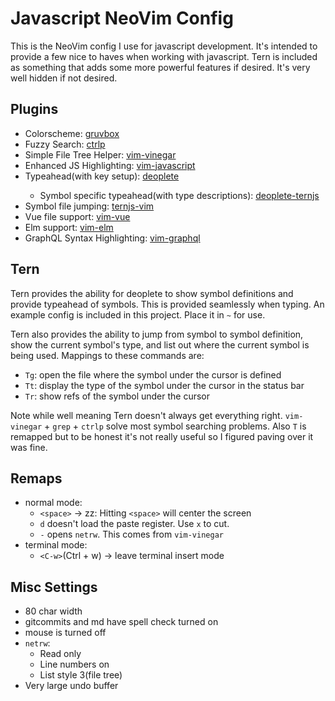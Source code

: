# Javascript NeoVim Config

This is the NeoVim config I use for javascript development. It's intended to
provide a few nice to haves when working with javascript. Tern is included as
something that adds some more powerful features if desired. It's very well
hidden if not desired.

## Plugins
- Colorscheme: [gruvbox](https://github.com/morhetz/gruvbox)
- Fuzzy Search: [ctrlp](https://github.com/kien/ctrlp.vim)
- Simple File Tree Helper: [vim-vinegar](https://github.com/tpope/vim-vinegar)
- Enhanced JS Highlighting: [vim-javascript](https://github.com/pangloss/vim-javascript)
- Typeahead(with <TAB> key setup): [deoplete](https://github.com/Shougo/deoplete.nvim)
  - Symbol specific typeahead(with type descriptions): [deoplete-ternjs](https://github.com/carlitux/deoplete-ternjs)
- Symbol file jumping: [ternjs-vim](https://github.com/ternjs/tern_for_vim)
- Vue file support: [vim-vue](https://github.com/posva/vim-vue)
- Elm support: [vim-elm](https://github.com/ElmCast/elm-vim)
- GraphQL Syntax Highlighting: [vim-graphql](https://github.com/jparise/vim-graphql)

## Tern

Tern provides the ability for deoplete to show symbol definitions and provide
typeahead of symbols. This is provided seamlessly when typing. An example config
is included in this project. Place it in `~` for use.

Tern also provides the ability to jump from symbol to symbol definition, show
the current symbol's type, and list out where the current symbol is being used.
Mappings to these commands are:

- `Tg`: open the file where the symbol under the cursor is defined
- `Tt`: display the type of the symbol under the cursor in the status bar
- `Tr`: show refs of the symbol under the cursor

Note while well meaning Tern doesn't always get everything right. `vim-vinegar` + `grep` + `ctrlp` solve most symbol searching problems.
Also `T` is remapped but to be honest it's not really useful so I figured paving
over it was fine.

## Remaps

- normal mode:
  - `<space>` -> zz: Hitting `<space>` will center the screen
  - `d` doesn't load the paste register. Use `x` to cut.
  - `-` opens `netrw`. This comes from `vim-vinegar`
- terminal mode:
  - `<C-w>`(Ctrl + w) -> leave terminal insert mode

## Misc Settings
- 80 char width
- gitcommits and md have spell check turned on
- mouse is turned off
- `netrw`:
  - Read only
  - Line numbers on
  - List style 3(file tree)
- Very large undo buffer
